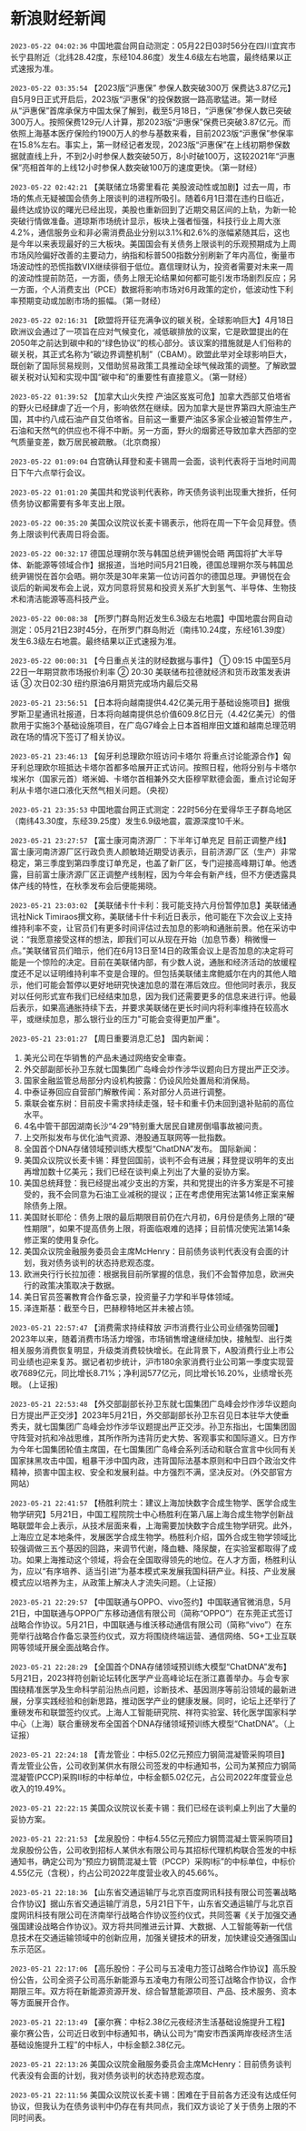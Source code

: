 # 新浪财经新闻
`2023-05-22 04:02:36` 中国地震台网自动测定：05月22日03时56分在四川宜宾市长宁县附近（北纬28.42度，东经104.86度）发生4.6级左右地震，最终结果以正式速报为准。

`2023-05-22 03:35:54` 【2023版“沪惠保” 参保人数突破300万 保费达3.87亿元】自5月9日正式开启后，2023版“沪惠保”的投保数据一路高歌猛进。第一财经从“沪惠保”首席承保方中国太保了解到，截至5月18日，“沪惠保”参保人数已突破300万人。按照保费129元/人计算，那2023版“沪惠保”保费已突破3.87亿元。而依照上海基本医疗保险约1900万人的参与基数来看，目前2023版“沪惠保”参保率在15.8%左右。事实上，第一财经记者发现，2023版“沪惠保”在上线初期参保数据就直线上升，不到2小时参保人数突破50万，8小时破100万，这较2021年“沪惠保”亮相首年的上线12小时参保人数突破100万的速度更快。（第一财经）

`2023-05-22 02:42:21` 【美联储立场雾里看花 美股波动性或加剧】过去一周，市场的焦点无疑被国会债务上限谈判的进程所吸引。随着6月1日潜在违约日临近，最终达成协议的曙光已经出现，美股也重新回到了近期交易区间的上轨，为新一轮突破行情做准备。道琼斯市场统计显示，板块上强者恒强，科技行业上周大涨4.2%，通信服务业和非必需消费品业分别以3.1%和2.6%的涨幅紧随其后，这也是今年以来表现最好的三大板块。美国国会有关债务上限谈判的乐观预期成为上周市场风险偏好改善的主要动力，纳指和标普500指数分别刷新了年内高位，衡量市场波动性的恐慌指数VIX继续徘徊于低位。嘉信理财认为，投资者需要对未来一周的波动性提前防范，一方面，债务上限无论结果如何都可能引发市场剧烈反应；另一方面，个人消费支出（PCE）数据将影响市场对6月政策的定价，低波动性下利率预期变动或加剧市场的振幅。（第一财经）

`2023-05-22 02:16:31` 【欧盟将开征充满争议的碳关税，全球影响巨大】4月18日欧洲议会通过了一项旨在应对气候变化，减低碳排放的议案，它是欧盟提出的在2050年之前达到碳中和的“绿色协议”的核心部分。该议案的措施就是人们俗称的碳关税，其正式名称为“碳边界调整机制”（CBAM）。欧盟此举对全球影响巨大，既创新了国际贸易规则，又借助贸易政策工具推动全球气候政策的调整。了解欧盟碳关税对认知和实现中国“碳中和”的重要性有直接意义。（第一财经）

`2023-05-22 01:39:52` 【加拿大山火失控 产油区岌岌可危】加拿大西部艾伯塔省的野火已经肆虐了近一个月，影响依然在继续。因为加拿大是世界第四大原油生产国，其中约八成石油产自艾伯塔省。目前这一重要产油区多家企业被迫暂停生产，石油和天然气的供应也不得不中断。另一方面，野火的烟雾还导致加拿大西部的空气质量变差，数万居民被疏散。（北京商报）

`2023-05-22 01:09:04` 白宫确认拜登和麦卡锡周一会面，谈判代表将于当地时间周日下午六点举行会议。

`2023-05-22 01:01:20` 美国共和党谈判代表称，昨天债务谈判出现重大挫折，任何债务协议都需要有多年支出上限。

`2023-05-22 00:35:20` 美国众议院议长麦卡锡表示，他将在周一下午会见拜登。债务上限谈判代表周日将会面。

`2023-05-22 00:32:17` 德国总理朔尔茨与韩国总统尹锡悦会晤 两国将扩大半导体、新能源等领域合作】据报道，当地时间5月21日晚，德国总理朔尔茨与韩国总统尹锡悦在首尔会晤。朔尔茨是30年来第一位访问首尔的德国总理。尹锡悦在会谈后的新闻发布会上说，双方同意将贸易和投资关系扩大到氢气、半导体、生物技术和清洁能源等高科技产业。

`2023-05-22 00:08:38` 【所罗门群岛附近发生6.3级左右地震】中国地震台网自动测定：05月21日23时45分，在所罗门群岛附近（南纬10.24度，东经161.39度）发生6.3级左右地震。最终结果以正式速报为准。

`2023-05-22 00:00:31` 【今日重点关注的财经数据与事件】
① 09:15 中国至5月22日一年期贷款市场报价利率
② 20:30 美联储布拉德就经济和货币政策发表讲话
③ 次日02:30 纽约原油6月期货完成场内最后交易

`2023-05-21 23:56:51` 【日本将向越南提供4.42亿美元用于基础设施项目】据俄罗斯卫星通讯社报道，日本将向越南提供总价值609.8亿日元（4.42亿美元）的借款用于实施3个基础设施项目，在广岛G7峰会上日本首相岸田文雄和越南总理范明政在场的情况下签订了相关协议。

`2023-05-21 23:46:13` 【匈牙利总理欧尔班访问卡塔尔 将重点讨论能源合作】匈牙利总理欧尔班抵达卡塔尔首都多哈展开正式访问。按照日程，他将分别与卡塔尔埃米尔（国家元首）塔米姆、卡塔尔首相兼外交大臣穆罕默德会面，重点讨论匈牙利从卡塔尔进口液化天然气相关问题。（央视）

`2023-05-21 23:35:53` 中国地震台网正式测定：22时56分在爱得华王子群岛地区（南纬43.30度，东经39.25度）发生6.9级地震，震源深度10千米。

`2023-05-21 23:27:57` 【富士康河南济源厂：下半年订单充足 目前正调整产线】富士康河南济源厂区行政负责人颜敏琦近期受访表示，目前济源厂区（生产）非常稳定，第三季度到第四季度订单充足，也盖了新厂区，专门迎接高峰期订单。他透露，目前富士康济源厂区正调整产线制程，因为今年会有新产线，但不方便透露具体产线的特性，在秋季发布会后便能揭晓。

`2023-05-21 23:03:02` 【美联储卡什卡利：我可能支持六月份暂停加息】美联储通讯社Nick Timiraos撰文称，美联储卡什卡利近日表示，他可能在下次会议上支持维持利率不变，让官员们有更多时间评估过去加息的影响和通胀前景。他在采访中说：“我愿意接受这样的想法，即我们可以从现在开始（加息节奏）稍微慢一点。”美联储官员们暗示，他们在6月13日至14日的政策会议上是否加息的决定将可能是一个惊险的决定。目前在美联储内部，有少数人说，通胀和经济活动的放缓程度还不足以证明维持利率不变是合理的。但包括美联储主席鲍威尔在内的其他人暗示，他们可能会暂停以更好地研究快速加息的潜在滞后效应。但他同时表示，我反对以任何形式宣布我们已经结束加息，因为我们还需要更多的信息来进行评。他最后表示，如果高通胀持续下去，并要求美联储在更长时间内将利率维持在较高水平，或继续加息，那么银行业的压力"可能会变得更加严重"。

`2023-05-21 23:01:27` 【周日重要消息汇总】
国内新闻：
1. 美光公司在华销售的产品未通过网络安全审查。
2. 外交部副部长孙卫东就七国集团广岛峰会炒作涉华议题向日方提出严正交涉。
3. 国家金融监管总局部分内设机构披露：仍设风险处置局和消保局。
4. 中泰证券回应自营部门解散传闻：系对部分人员进行调整。
5. 乘联会崔东树：目前皮卡需求持续走强，轻卡和重卡仍未回到退补贴前的高位水平。
6. 4名中管干部因湖南长沙“4·29”特别重大居民自建房倒塌事故被问责。
7. 上交所拟发布与优化油气资源、港股通互联网等一批指数。
8. 全国首个DNA存储领域预训练大模型“ChatDNA”发布。
国际新闻：
1. 美国众议院议长麦卡锡：拜登回国前，谈判不会有进展；拜登提议明年的支出再增加数十亿美元；我们已经在谈判桌上列出了大量的妥协方案。
2. 美国总统拜登：我已经提出减少支出的方案，共和党提出的许多方案是不可接受的，我不会同意为石油工业减税的提议；正在考虑使用宪法第14修正案来解除债务上限。
3. 美国财长耶伦：债务上限的最后期限目前仍在六月初，6月份是债务上限的“硬性期限”，如果不提高债务上限，将面临艰难的选择；目前情况使宪法第14条修正案的使用复杂化。
4. 美国众议院金融服务委员会主席McHenry：目前债务谈判代表没有会面的计划，我对债务谈判的状态持悲观态度。
5. 欧洲央行行长拉加德：根据我目前所掌握的信息，我们不会暂停加息，欧洲央行的政策决策取决于数据。
6. 美日官员签署教育合作备忘录，投资量子力学和半导体领域。
7. 泽连斯基：截至今日，巴赫穆特地区并未被占领。

`2023-05-21 22:57:47` 【消费需求持续释放 沪市消费行业公司业绩强势回暖】2023年以来，随着消费市场活力增强，市场销售增速继续加快，接触型、出行类相关服务消费恢复明显，升级类消费较快增长。在此背景下，A股消费行业上市公司业绩也迎来复苏。据记者初步统计，沪市180余家消费行业公司第一季度实现营收7689亿元，同比增长8.71%；净利润577亿元，同比增长16.20%，业绩增长亮眼。 (上证报)

`2023-05-21 22:53:48` 【外交部副部长孙卫东就七国集团广岛峰会炒作涉华议题向日方提出严正交涉】2023年5月21日，外交部副部长孙卫东召见日本驻华大使垂秀夫，就七国集团广岛峰会炒作涉华议题提出严正交涉。孙卫东指出，七国集团固守阵营对抗和冷战思维，其所作所为违背历史大势、客观事实和国际道义。日方作为今年七国集团轮值主席国，在七国集团广岛峰会系列活动和联合宣言中伙同有关国家抹黑攻击中国，粗暴干涉中国内政，违背国际法基本原则和中日四个政治文件精神，损害中国主权、安全和发展利益。中方强烈不满，坚决反对。（外交部官方网站）

`2023-05-21 22:41:57` 【杨胜利院士：建议上海加快数字合成生物学、医学合成生物学研究】5月21日，中国工程院院士中心杨胜利在第八届上海合成生物学创新战略联盟年会上表示，从技术层面来看，上海需要加快数字合成生物学研究。此外，上海应立足本地条件，发展医学合成生物学。杨胜利介绍，国外合成生物学领域比较强调做三五个基因的回路，来调节代谢，降血糖、降尿酸，在实验室都取得了成功。如果上海推动这个领域，将会在全国取得领先的地位。在人才方面，杨胜利认为，应以“有序培养、适当引进”为基本模式来发展我国科研产业。科技、产业发展模式应以培养为主，从政策上解决人才流失问题。（上证报）

`2023-05-21 22:29:57` 【中国联通与OPPO、vivo签约】中国联通官微消息，5月21日，中国联通与OPPO广东移动通信有限公司（简称“OPPO”）在东莞正式签订战略合作协议。5月21日，中国联通与维沃移动通信有限公司（简称“vivo”）在东莞举行战略合作备忘录签约仪式，双方将围绕终端运营、通信网络、5G+工业互联网等领域开展全面战略合作。

`2023-05-21 22:28:29` 【全国首个DNA存储领域预训练大模型“ChatDNA”发布】 5月21日，2023祥符创新论坛转化医学产业高峰论坛在浙江嘉善举办。与会专家围绕精准医学及生命科学前沿热点问题，诊断技术、基因测序等前沿领域的最新进展，分享实践经验和创新思路，推动医学产业的健康发展。同时，论坛上还举行了重磅发布和联盟签约仪式。上海人工智能研究院、祥符实验室、转化医学国家科学中心（上海）联合重磅发布全国首个DNA存储领域预训练大模型“ChatDNA”。（上证报）

`2023-05-21 22:24:18` 【青龙管业：中标5.02亿元预应力钢简混凝管采购项目】青龙管业公告，公司收到某供水有限公司签发的中标通知书，公司为某预应力钢简混凝管(PCCP)采购II标的中标单位，中标金额5.02亿元，占公司2022年度营业总收入的19.49%。

`2023-05-21 22:22:15` 美国众议院议长麦卡锡：我们已经在谈判桌上列出了大量的妥协方案。

`2023-05-21 22:21:53` 【龙泉股份：中标4.55亿元预应力钢筒混凝土管采购项目】龙泉股份公告，公司收到招标人某供水有限公司与其招标代理机构联合签发的中标通知书，确定公司为“预应力钢筒混凝土管（PCCP）采购Ⅰ标”的中标单位，中标价4.55亿元（含税），约占公司2022年度营业收入的45.66%。

`2023-05-21 22:18:36` 【山东省交通运输厅与北京百度网讯科技有限公司签署战略合作协议】据山东省交通运输厅消息，5月21日下午，山东省交通运输厅与北京百度网讯科技有限公司在济南举行战略合作协议签约仪式，共同签署《关于加强交通强国建设战略合作协议》。双方将共同推进云计算、大数据、人工智能等新一代信息技术在交通运输领域中的创新应用，加强关键技术的研发，加快建设交通强国山东示范区。

`2023-05-21 22:17:06` 【高乐股份：子公司与五凌电力签订战略合作协议】高乐股份公告，公司全资子公司高乐新能源与五凌电力有限公司签订战略合作协议，合作期限三年。双方将在新能源资源开发、综合智慧能源项目、产品、技术服务、资本等方面展开合作。

`2023-05-21 22:13:49` 【豪尔赛：中标2.38亿元夜经济生活基础设施提升工程】豪尔赛公告，公司近日收到中标通知书，确认公司为“南安市西溪两岸夜经济生活基础设施提升工程”的中标人，中标金额2.38亿元。

`2023-05-21 22:13:26` 美国众议院金融服务委员会主席McHenry：目前债务谈判代表没有会面的计划，我对债务谈判的状态持悲观态度。

`2023-05-21 22:11:56` 美国众议院议长麦卡锡：困难在于目前各方还没有达成任何协议，但我认为在债务谈判中仍存在有共同点，我们双方谈论了关于债务上限的不同时间表。

